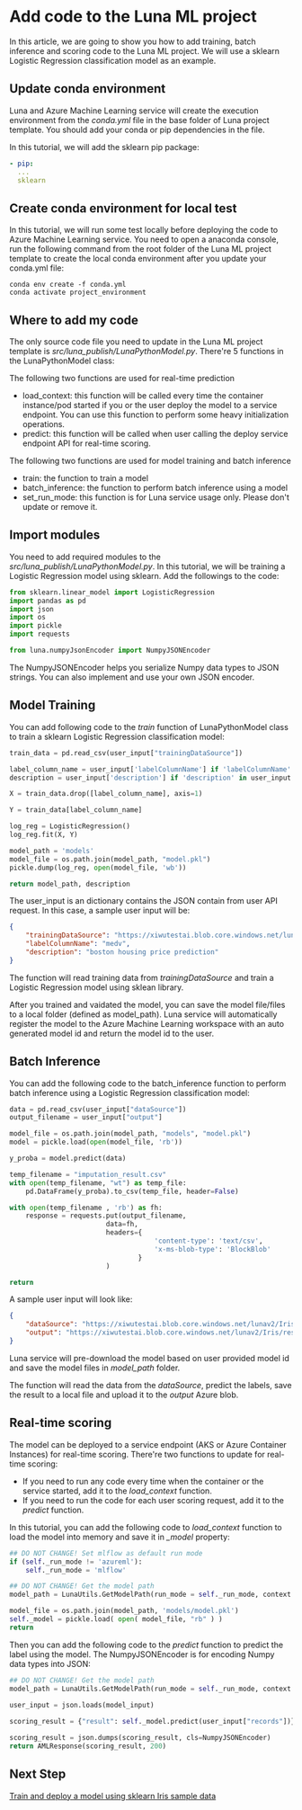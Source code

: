 # Add code to the Luna ML project

In this article, we are going to show you how to add training, batch inference and scoring code to the Luna ML project. We will use a sklearn Logistic Regression classification model as an example.

## Update conda environment

Luna and Azure Machine Learning service will create the execution environment from the *conda.yml* file in the base folder of Luna project template. You should add your conda or pip dependencies in the file.

In this tutorial, we will add the sklearn pip package:

```yaml
- pip:
  ...
  sklearn
```

## Create conda environment for local test

In this tutorial, we will run some test locally before deploying the code to Azure Machine Learning service. You need to open a anaconda console, run the following command from the root folder of the Luna ML project template to create the local conda environment after you update your conda.yml file:

```shell
conda env create -f conda.yml
conda activate project_environment
```

## Where to add my code

The only source code file you need to update in the Luna ML project template is *src/luna_publish/LunaPythonModel.py*. There're 5 functions in the LunaPythonModel class:

The following two functions are used for real-time prediction

- load_context: this function will be called every time the container instance/pod started if you or the user deploy the model to a service endpoint. You can use this function to perform some heavy initialization operations.
- predict: this function will be called when user calling the deploy service endpoint API for real-time scoring.

The following two functions are used for model training and batch inference

- train: the function to train a model
- batch_inference: the function to perform batch inference using a model
- set_run_mode: this function is for Luna service usage only. Please don't update or remove it.

## Import modules

You need to add required modules to the *src/luna_publish/LunaPythonModel.py*. In this tutorial, we will be training a Logistic Regression model using sklearn. Add the followings to the code:

```python
from sklearn.linear_model import LogisticRegression
import pandas as pd
import json
import os
import pickle
import requests

from luna.numpyJsonEncoder import NumpyJSONEncoder
```

The NumpyJSONEncoder helps you serialize Numpy data types to JSON strings. You can also implement and use your own JSON encoder.

## Model Training

You can add following code to the *train* function of LunaPythonModel class to train a sklearn Logistic Regression classification model:

```python
train_data = pd.read_csv(user_input["trainingDataSource"])

label_column_name = user_input['labelColumnName'] if 'labelColumnName' in user_input else train_data.columns[-1]
description = user_input['description'] if 'description' in user_input else 'this is my model description'

X = train_data.drop([label_column_name], axis=1)

Y = train_data[label_column_name]

log_reg = LogisticRegression()
log_reg.fit(X, Y)

model_path = 'models'
model_file = os.path.join(model_path, "model.pkl")
pickle.dump(log_reg, open(model_file, 'wb'))

return model_path, description
```

The user_input is an dictionary contains the JSON contain from user API request. In this case, a sample user input will be:

```json
{
    "trainingDataSource": "https://xiwutestai.blob.core.windows.net/lunav2/Iris/data.csv?your_sas_key",
    "labelColumnName": "medv",
    "description": "boston housing price prediction"
}
```

The function will read training data from *trainingDataSource* and train a Logistic Regression model using sklean library.

After you trained and vaidated the model, you can save the model file/files to a local folder (defined as model_path). Luna service will automatically register the model to the Azure Machine Learning workspace with an auto generated model id and return the model id to the user.

## Batch Inference

You can add the following code to the batch_inference function to perform batch inference using a Logistic Regression classification model:

```python
data = pd.read_csv(user_input["dataSource"])
output_filename = user_input["output"]

model_file = os.path.join(model_path, "models", "model.pkl")
model = pickle.load(open(model_file, 'rb'))

y_proba = model.predict(data)

temp_filename = "imputation_result.csv"
with open(temp_filename, "wt") as temp_file:
    pd.DataFrame(y_proba).to_csv(temp_file, header=False)

with open(temp_filename , 'rb') as fh:
    response = requests.put(output_filename,
                        data=fh,
                        headers={
                                    'content-type': 'text/csv',
                                    'x-ms-blob-type': 'BlockBlob'
                                }
                        )

return
```

A sample user input will look like:

```json
{
    "dataSource": "https://xiwutestai.blob.core.windows.net/lunav2/Iris/test.csv?your_sas_key",
    "output": "https://xiwutestai.blob.core.windows.net/lunav2/Iris/result.csv?your_sas_key"
}
```

Luna service will pre-download the model based on user provided model id and save the model files in *model_path* folder.

The function will read the data from the *dataSource*, predict the labels, save the result to a local file and upload it to the *output* Azure blob.

## Real-time scoring

The model can be deployed to a service endpoint (AKS or Azure Container Instances) for real-time scoring. There're two functions to update for real-time scoring:

- If you need to run any code every time when the container or the service started, add it to the *load_context* function.
- If you need to run the code for each user scoring request, add it to the *predict* function.

In this tutorial, you can add the following code to *load_context* function to load the model into memory and save it in *_model* property:

```python
## DO NOT CHANGE! Set mlflow as default run mode
if (self._run_mode != 'azureml'):
    self._run_mode = 'mlflow'

## DO NOT CHANGE! Get the model path
model_path = LunaUtils.GetModelPath(run_mode = self._run_mode, context = context)

model_file = os.path.join(model_path, 'models/model.pkl')
self._model = pickle.load( open( model_file, "rb" ) )
return
```

Then you can add the following code to the *predict* function to predict the label using the model. The NumpyJSONEncoder is for encoding Numpy data types into JSON:

```python
## DO NOT CHANGE! Get the model path
model_path = LunaUtils.GetModelPath(run_mode = self._run_mode, context = context)
        
user_input = json.loads(model_input)

scoring_result = {"result": self._model.predict(user_input["records"])}

scoring_result = json.dumps(scoring_result, cls=NumpyJSONEncoder)
return AMLResponse(scoring_result, 200)
```

## Next Step

[Train and deploy a model using sklearn Iris sample data](./deploy-pre-trained-model.md)
